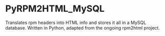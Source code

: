 PyRPM2HTML_MySQL
================

Translates rpm headers into HTML info and stores it all in a MySQL database. Written in Python, adapted from the ongoing rpm2html project.
